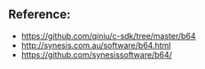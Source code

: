 
## Reference:

- https://github.com/qiniu/c-sdk/tree/master/b64
- http://synesis.com.au/software/b64.html
- https://github.com/synesissoftware/b64/


